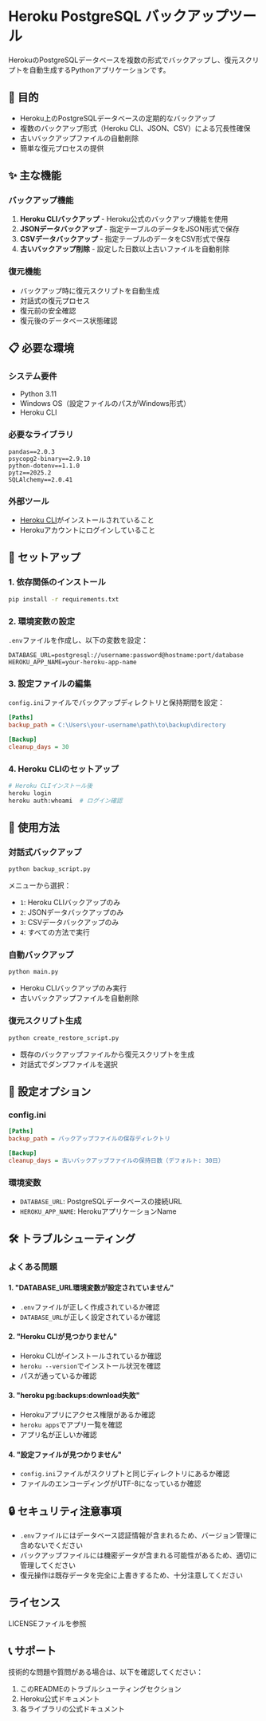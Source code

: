 # Heroku PostgreSQL バックアップツール

HerokuのPostgreSQLデータベースを複数の形式でバックアップし、復元スクリプトを自動生成するPythonアプリケーションです。

## 🎯 目的

- Heroku上のPostgreSQLデータベースの定期的なバックアップ
- 複数のバックアップ形式（Heroku CLI、JSON、CSV）による冗長性確保
- 古いバックアップファイルの自動削除
- 簡単な復元プロセスの提供

## ✨ 主な機能

### バックアップ機能
1. **Heroku CLIバックアップ** - Heroku公式のバックアップ機能を使用
2. **JSONデータバックアップ** - 指定テーブルのデータをJSON形式で保存
3. **CSVデータバックアップ** - 指定テーブルのデータをCSV形式で保存
4. **古いバックアップ削除** - 設定した日数以上古いファイルを自動削除

### 復元機能
- バックアップ時に復元スクリプトを自動生成
- 対話式の復元プロセス
- 復元前の安全確認
- 復元後のデータベース状態確認

## 📋 必要な環境

### システム要件
- Python 3.11
- Windows OS（設定ファイルのパスがWindows形式）
- Heroku CLI

### 必要なライブラリ
```
pandas==2.0.3
psycopg2-binary==2.9.10
python-dotenv==1.1.0
pytz==2025.2
SQLAlchemy==2.0.41
```

### 外部ツール
- [Heroku CLI](https://devcenter.heroku.com/articles/heroku-cli)がインストールされていること
- Herokuアカウントにログインしていること

## 🚀 セットアップ

### 1. 依存関係のインストール
```bash
pip install -r requirements.txt
```

### 2. 環境変数の設定
`.env`ファイルを作成し、以下の変数を設定：

```env
DATABASE_URL=postgresql://username:password@hostname:port/database
HEROKU_APP_NAME=your-heroku-app-name
```

### 3. 設定ファイルの編集
`config.ini`ファイルでバックアップディレクトリと保持期間を設定：

```ini
[Paths]
backup_path = C:\Users\your-username\path\to\backup\directory

[Backup]
cleanup_days = 30
```

### 4. Heroku CLIのセットアップ
```bash
# Heroku CLIインストール後
heroku login
heroku auth:whoami  # ログイン確認
```

## 📖 使用方法

### 対話式バックアップ
```bash
python backup_script.py
```

メニューから選択：
- `1`: Heroku CLIバックアップのみ
- `2`: JSONデータバックアップのみ  
- `3`: CSVデータバックアップのみ
- `4`: すべての方法で実行

### 自動バックアップ
```bash
python main.py
```
- Heroku CLIバックアップのみ実行
- 古いバックアップファイルを自動削除

### 復元スクリプト生成
```bash
python create_restore_script.py
```
- 既存のバックアップファイルから復元スクリプトを生成
- 対話式でダンプファイルを選択

## 🔧 設定オプション

### config.ini
```ini
[Paths]
backup_path = バックアップファイルの保存ディレクトリ

[Backup]
cleanup_days = 古いバックアップファイルの保持日数（デフォルト: 30日）
```

### 環境変数
- `DATABASE_URL`: PostgreSQLデータベースの接続URL
- `HEROKU_APP_NAME`: HerokuアプリケーションName

## 🛠️ トラブルシューティング

### よくある問題

#### 1. "DATABASE_URL環境変数が設定されていません"
- `.env`ファイルが正しく作成されているか確認
- `DATABASE_URL`が正しく設定されているか確認

#### 2. "Heroku CLIが見つかりません"
- Heroku CLIがインストールされているか確認
- `heroku --version`でインストール状況を確認
- パスが通っているか確認

#### 3. "heroku pg:backups:download失敗"
- Herokuアプリにアクセス権限があるか確認
- `heroku apps`でアプリ一覧を確認
- アプリ名が正しいか確認

#### 4. "設定ファイルが見つかりません"
- `config.ini`ファイルがスクリプトと同じディレクトリにあるか確認
- ファイルのエンコーディングがUTF-8になっているか確認

## 🔒 セキュリティ注意事項

- `.env`ファイルにはデータベース認証情報が含まれるため、バージョン管理に含めないでください
- バックアップファイルには機密データが含まれる可能性があるため、適切に管理してください
- 復元操作は既存データを完全に上書きするため、十分注意してください

## ライセンス
LICENSEファイルを参照

## 📞 サポート

技術的な問題や質問がある場合は、以下を確認してください：
1. このREADMEのトラブルシューティングセクション
2. Heroku公式ドキュメント
3. 各ライブラリの公式ドキュメント